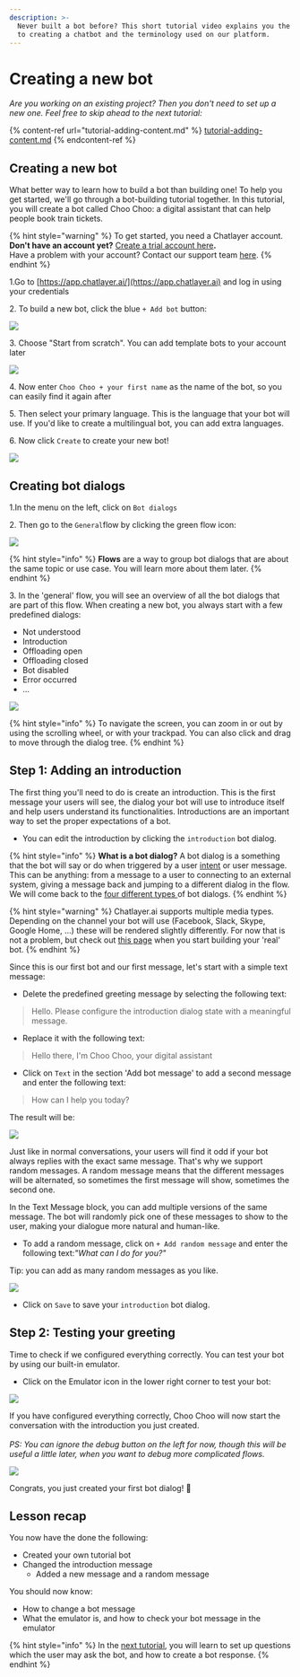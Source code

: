 ```yaml
---
description: >-
  Never built a bot before? This short tutorial video explains you the key steps
  to creating a chatbot and the terminology used on our platform.
---
```


# Creating a new bot

_Are you working on an existing project? Then you don't need to set up a new one. Feel free to skip ahead to the next tutorial:_

{% content-ref url="tutorial-adding-content.md" %}
[tutorial-adding-content.md](tutorial-adding-content.md)
{% endcontent-ref %}

## Creating a new bot

What better way to learn how to build a bot than building one! To help you get started, we'll go through a bot-building tutorial together. In this tutorial, you will create a bot called Choo Choo: a digital assistant that can help people book train tickets.&#x20;

{% hint style="warning" %}
To get started, you need a Chatlayer account. \
**Don't have an account yet?** [Create a trial account here](https://chatlayer.ai/try-now/)**.** \
Have a problem with your account? Contact our support team [here](mailto:support@chatlayer.ai).
{% endhint %}

1.Go to [https://app.chatlayer.ai/](https://app.chatlayer.ai) and log in using your credentials

2\. To build a new bot, click the blue `+ Add bot` button:

![](<../.gitbook/assets/image (636).png>)

3\. Choose "Start from scratch". You can add template bots to your account later

![](<../.gitbook/assets/image (642).png>)

4\. Now enter `Choo Choo + your first name` as the name of the bot, so you can easily find it again after

5\. Then select your primary language. This is the language that your bot will use. If you'd like to create a multilingual bot, you can add extra languages.

6\. Now click `Create` to create your new bot!

![](<../.gitbook/assets/image (625).png>)

## Creating bot dialogs

1.In the menu on the left, click on `Bot dialogs`

2\. Then go to the `General`flow by clicking the green flow icon:

![](<../.gitbook/assets/image (627).png>)

{% hint style="info" %}
**Flows** are a way to group bot dialogs that are about the same topic or use case. You will learn more about them later.
{% endhint %}

3\. In the 'general' flow, you will see an overview of all the bot dialogs that are part of this flow. When creating a new bot, you always start with a few predefined dialogs:

* Not understood
* Introduction
* Offloading open
* Offloading closed
* Bot disabled
* Error occurred
* ...

![](<../.gitbook/assets/image (612).png>)

{% hint style="info" %}
To navigate the screen, you can zoom in or out by using the scrolling wheel, or with your trackpad. You can also click and drag to move through the dialog tree.
{% endhint %}

## Step 1: Adding an introduction

The first thing you'll need to do is create an introduction. This is the first message your users will  see, the dialog your bot will use to introduce itself and help users understand its functionalities. Introductions are an important way to set the proper expectations of a bot.

* You can edit the introduction by clicking the `introduction` bot dialog.

{% hint style="info" %}
**What is a bot dialog?** A bot dialog is a something that the bot will say or do when triggered by a user [intent](https://docs.chatlayer.ai/understanding-users/natural-language-processing-nlp#intent) or user message. This can be anything: from a message to a user to connecting to an external system, giving a message back and jumping to a different dialog in the flow. We will come back to the [four different types ](https://docs.chatlayer.ai/bot-answers/dialog-state)of bot dialogs.&#x20;
{% endhint %}

{% hint style="warning" %}
Chatlayer.ai supports multiple media types. Depending on the channel your bot will use (Facebook, Slack, Skype, Google Home, ...) these will be rendered slightly differently.  For now that is not a problem, but check out [this page](https://docs.chatlayer.ai/channels/multi-channel/) when you start building your 'real' bot.
{% endhint %}

Since this is our first bot and our first message, let's start with a simple text message:

* Delete the predefined greeting message by selecting the following text:

> Hello. Please configure the introduction dialog state with a meaningful message.

* Replace it with the following text:

> Hello there, I'm Choo Choo, your digital assistant

* Click on `Text`  in the section 'Add bot message' to add a second message and enter the following text:

> How can I help you today?

The result will be:

![](<../.gitbook/assets/image (647).png>)

Just like in normal conversations, your users will find it odd if your bot always replies with the exact same message. That's why we support random messages. A random message means that the different messages will be alternated, so sometimes the first message will show, sometimes the second one.

In the Text Message block, you can add multiple versions of the same message. The bot will randomly pick one of these messages to show to the user, making your dialogue more natural and human-like.

* To add a random message, click on  `+ Add random message` and enter the following text:_"What can I do for you?"_

Tip: you can add as many random messages as you like.&#x20;

![](<../.gitbook/assets/image (451).png>)

* Click on `Save` to save your `introduction` bot dialog.

## Step 2: Testing your greeting

Time to check if we configured everything correctly. You can test your bot by using our built-in emulator.

* Click on the Emulator icon in the lower right corner to test your bot:

![](<../.gitbook/assets/image (614).png>)

If you have configured everything correctly, Choo Choo will now start the conversation with the introduction you just created. \
\
_PS: You can ignore the debug button on the left for now, though this will be useful a little later, when you want to debug more complicated flows._

![](<../.gitbook/assets/image (624).png>)

Congrats, you just created your first bot dialog! 🥳

## Lesson recap

You now have the done the following:

* Created your own tutorial bot
* Changed the introduction message
  * Added a new message and a random message

You should now know:

* How to change a bot message
* What the emulator is, and how to check your bot message in the emulator

{% hint style="info" %}
In the [next tutorial](tutorial-adding-content.md), you will learn to set up questions which the user may ask the bot, and how to create a bot response.
{% endhint %}
